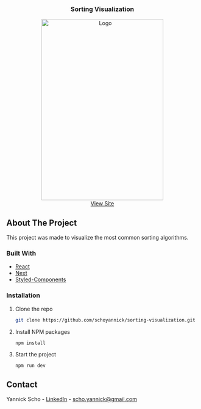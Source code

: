 
<p align="center">
  <h3 align="center">Sorting Visualization</h3>
  <p align="center">
    <a href="sorting-visualization.yscho.dev">
      <img src="https://www.yscho.dev/sorting-visualization.png" alt="Logo" width="320" height="474">
    </a>
    <br />
    <a href="sorting-visualization.yscho.dev">View Site</a>
  </p>
</p>


<!-- ABOUT THE PROJECT -->
## About The Project

This project was made to visualize the most common sorting algorithms.

### Built With

* [React](https://reactjs.org/)
* [Next](https://nextjs.org/)
* [Styled-Components](https://styled-components.com/)

### Installation
                                            
1. Clone the repo
   ```sh
   git clone https://github.com/schoyannick/sorting-visualization.git
   ```
2. Install NPM packages
   ```sh
   npm install
   ```
3. Start the project
   ```JS
   npm run dev
   ```

## Contact

Yannick Scho - [LinkedIn](https://www.linkedin.com/in/yannick-scho-9248b5214/) - scho.yannick@gmail.com
